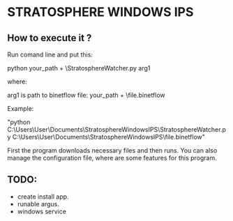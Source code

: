 STRATOSPHERE WINDOWS IPS
=======

How to execute it ?
-----------

Run comand line and put this:

python  your_path + \StratosphereWatcher.py arg1

where:

arg1 is path to binetflow file: your_path + \file.binetflow

Example:

"python C:\Users\User\Documents\StratosphereWindowsIPS\StratosphereWatcher.py C:\Users\User\Documents\StratosphereWindowsIPS\file.binetflow"

First the program downloads necessary files and then runs. You can also manage the configuration file, where are some features for this program.



TODO:
---------------------
* create install app.
* runable argus.
* windows service

